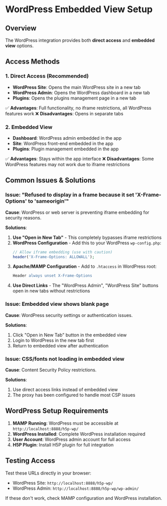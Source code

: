 # WordPress Embedded View Setup

## Overview
The WordPress integration provides both **direct access** and **embedded view** options.

## Access Methods

### 1. Direct Access (Recommended)
- **WordPress Site**: Opens the main WordPress site in a new tab
- **WordPress Admin**: Opens the WordPress dashboard in a new tab  
- **Plugins**: Opens the plugins management page in a new tab

✅ **Advantages**: Full functionality, no iframe restrictions, all WordPress features work
❌ **Disadvantages**: Opens in separate tabs

### 2. Embedded View
- **Dashboard**: WordPress admin embedded in the app
- **Site**: WordPress front-end embedded in the app
- **Plugins**: Plugin management embedded in the app

✅ **Advantages**: Stays within the app interface
❌ **Disadvantages**: Some WordPress features may not work due to iframe restrictions

## Common Issues & Solutions

### Issue: "Refused to display in a frame because it set 'X-Frame-Options' to 'sameorigin'"
**Cause**: WordPress or web server is preventing iframe embedding for security reasons.

**Solutions**:
1. **Use "Open in New Tab"** - This completely bypasses iframe restrictions
2. **WordPress Configuration** - Add this to your WordPress `wp-config.php`:
   ```php
   // Allow iframe embedding (use with caution)
   header('X-Frame-Options: ALLOWALL');
   ```
3. **Apache/MAMP Configuration** - Add to `.htaccess` in WordPress root:
   ```apache
   Header always unset X-Frame-Options
   ```
4. **Use Direct Links** - The "WordPress Admin", "WordPress Site" buttons open in new tabs without restrictions

### Issue: Embedded view shows blank page
**Cause**: WordPress security settings or authentication issues.

**Solutions**:
1. Click "Open in New Tab" button in the embedded view
2. Login to WordPress in the new tab first
3. Return to embedded view after authentication

### Issue: CSS/fonts not loading in embedded view
**Cause**: Content Security Policy restrictions.

**Solutions**:
1. Use direct access links instead of embedded view
2. The proxy has been configured to handle most CSP issues

## WordPress Setup Requirements

1. **MAMP Running**: WordPress must be accessible at `http://localhost:8888/h5p-wp/`
2. **WordPress Installed**: Complete WordPress installation required
3. **User Account**: WordPress admin account for full access
4. **H5P Plugin**: Install H5P plugin for full integration

## Testing Access

Test these URLs directly in your browser:
- WordPress Site: `http://localhost:8888/h5p-wp/`
- WordPress Admin: `http://localhost:8888/h5p-wp/wp-admin/`

If these don't work, check MAMP configuration and WordPress installation.
